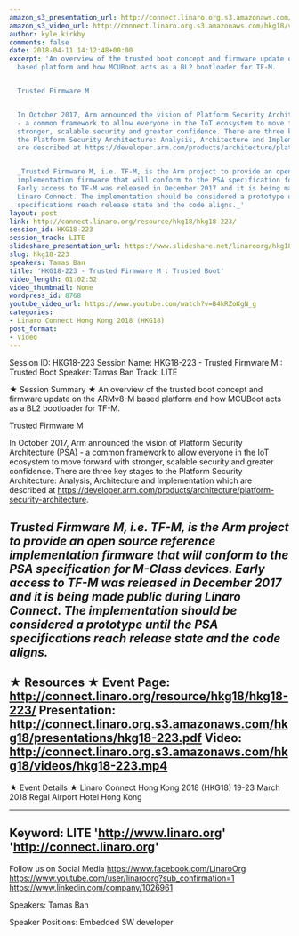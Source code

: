 ```yaml
---
amazon_s3_presentation_url: http://connect.linaro.org.s3.amazonaws.com/hkg18/presentations/hkg18-223.pdf
amazon_s3_video_url: http://connect.linaro.org.s3.amazonaws.com/hkg18/videos/hkg18-223.mp4
author: kyle.kirkby
comments: false
date: 2018-04-11 14:12:48+00:00
excerpt: 'An overview of the trusted boot concept and firmware update on the ARMv8-M
  based platform and how MCUBoot acts as a BL2 bootloader for TF-M.


  Trusted Firmware M


  In October 2017, Arm announced the vision of Platform Security Architecture (PSA)
  - a common framework to allow everyone in the IoT ecosystem to move forward with
  stronger, scalable security and greater confidence. There are three key stages to
  the Platform Security Architecture: Analysis, Architecture and Implementation which
  are described at https://developer.arm.com/products/architecture/platform-security-architecture.


  _Trusted Firmware M, i.e. TF-M, is the Arm project to provide an open source reference
  implementation firmware that will conform to the PSA specification for M-Class devices.
  Early access to TF-M was released in December 2017 and it is being made public during
  Linaro Connect. The implementation should be considered a prototype until the PSA
  specifications reach release state and the code aligns._'
layout: post
link: http://connect.linaro.org/resource/hkg18/hkg18-223/
session_id: HKG18-223
session_track: LITE
slideshare_presentation_url: https://www.slideshare.net/linaroorg/hkg18223-trusted-firmwarem-trusted-boot
slug: hkg18-223
speakers: Tamas Ban
title: 'HKG18-223 - Trusted Firmware M : Trusted Boot'
video_length: 01:02:52
video_thumbnail: None
wordpress_id: 8768
youtube_video_url: https://www.youtube.com/watch?v=B4kRZoKgN_g
categories:
- Linaro Connect Hong Kong 2018 (HKG18)
post_format:
- Video
---
```


Session ID: HKG18-223
Session Name: HKG18-223 - Trusted Firmware M : Trusted Boot
Speaker: Tamas Ban
Track: LITE


★ Session Summary ★
 An overview of the trusted boot concept and firmware update on the ARMv8-M based platform and how MCUBoot acts as a BL2 bootloader for TF-M.

Trusted Firmware M

In October 2017, Arm announced the vision of Platform Security Architecture (PSA) - a common framework to allow everyone in the IoT ecosystem to move forward with stronger, scalable security and greater confidence. There are three key stages to the Platform Security Architecture: Analysis, Architecture and Implementation which are described at https://developer.arm.com/products/architecture/platform-security-architecture.

_Trusted Firmware M, i.e. TF-M, is the Arm project to provide an open source reference implementation firmware that will conform to the PSA specification for M-Class devices. Early access to TF-M was released in December 2017 and it is being made public during Linaro Connect. The implementation should be considered a prototype until the PSA specifications reach release state and the code aligns._
---------------------------------------------------
★ Resources ★
Event Page: http://connect.linaro.org/resource/hkg18/hkg18-223/
Presentation: http://connect.linaro.org.s3.amazonaws.com/hkg18/presentations/hkg18-223.pdf
Video: http://connect.linaro.org.s3.amazonaws.com/hkg18/videos/hkg18-223.mp4
 ---------------------------------------------------
★ Event Details ★
Linaro Connect Hong Kong 2018 (HKG18)
19-23 March 2018 
Regal Airport Hotel Hong Kong

---------------------------------------------------
Keyword: LITE
'http://www.linaro.org'
'http://connect.linaro.org'
---------------------------------------------------
Follow us on Social Media
https://www.facebook.com/LinaroOrg
https://www.youtube.com/user/linaroorg?sub_confirmation=1
https://www.linkedin.com/company/1026961

Speakers: Tamas Ban

Speaker Positions: Embedded SW developer


